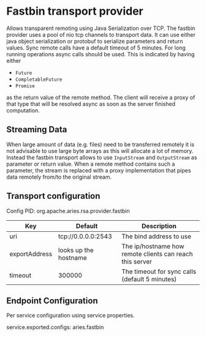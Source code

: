 # Fastbin transport provider

Allows transparent remoting using Java Serialization over TCP. The fastbin provider uses a pool of nio tcp channels to transport data.
It can use either java object serialization or protobuf to serialize parameters and return values.
Sync remote calls have a default timeout of 5 minutes. For long running operations async calls should be used. This is indicated by having either

 * `Future`
 * `CompletableFuture`
 * `Promise`

as the return value of the remote method. The client will receive a proxy of that type that will be resolved async as soon as the server finished computation.

## Streaming Data

When large amount of data (e.g. files) need to be transferred remotely it is not advisable to use large byte arrays as this will allocate a lot of memory. Instead the fastbin transport allows to
use `InputStream` and `OutputStream` as parameter or return value. When a remote method contains such a parameter, the stream is replaced with a proxy implementation that pipes data remotely from/to the original stream.

## Transport configuration

Config PID: org.apache.aries.rsa.provider.fastbin

| Key                      | Default               | Description                                              |
| -------------------------| --------------------- | -------------------------------------------------------- |
| uri                      | tcp://0.0.0.0:2543    | The bind address to use                                  |
| exportAddress            | looks up the hostname | The ip/hostname how remote clients can reach this server |
| timeout                  | 300000                | The timeout for sync calls (default 5 minutes)           |

## Endpoint Configuration

Per service configuration using service properties.

service.exported.configs: aries.fastbin
